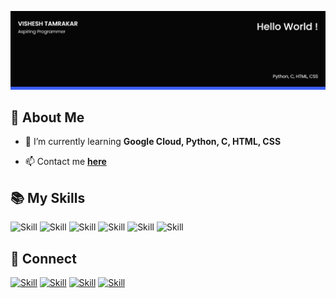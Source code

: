 ![Vishesh Tamrakar's-cover](./cover-image.png)

## 🧔 About Me

- 🌱 I’m currently learning **Google Cloud, Python, C, HTML, CSS**

- 📫 Contact me **[here](28vishesh@gmail.com)**

## 📚 My Skills

![Skill](https://img.shields.io/badge/HTML5-E34F26?style=for-the-badge&logo=html5&logoColor=white)
![Skill](https://img.shields.io/badge/CSS3-1572B6?style=for-the-badge&logo=css3&logoColor=white)
![Skill](https://img.shields.io/badge/Google_Cloud-4285F4?style=for-the-badge&logo=google-cloud&logoColor=white)
![Skill](https://img.shields.io/badge/Git-F05032?style=for-the-badge&logo=git&logoColor=white)
![Skill](https://img.shields.io/badge/Visual_Studio_Code-0078D4?style=for-the-badge&logo=visual%20studio%20code&logoColor=white)
![Skill](https://img.shields.io/badge/Microsoft_Office-D83B01?style=for-the-badge&logo=microsoft-office&logoColor=white)

## 🤝 Connect

[![Skill](https://img.shields.io/badge/LinkedIn-0077B5?style=for-the-badge&logo=linkedin&logoColor=white)](https://www.linkedin.com/in/vishesh-tamrakar-2258511bb/)
[![Skill](https://img.shields.io/badge/Twitter-1DA1F2?style=for-the-badge&logo=twitter&logoColor=white)](https://twitter.com/28vishesh)
[![Skill](https://img.shields.io/badge/Instagram-E4405F?style=for-the-badge&logo=instagram&logoColor=white)](https://www.instagram.com/vishesh_tamrakar28/)
[![Skill](https://img.shields.io/badge/GitHub-100000?style=for-the-badge&logo=github&logoColor=white)](https://github.com/Vishesh-tamrakar)
